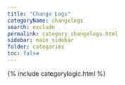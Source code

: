 ```yaml
---
title: "Change Logs"
categoryName: changelogs
search: exclude
permalink: category_changelogs.html
sidebar: main_sidebar
folder: categories
toc: false
---
```

{% include categorylogic.html %}